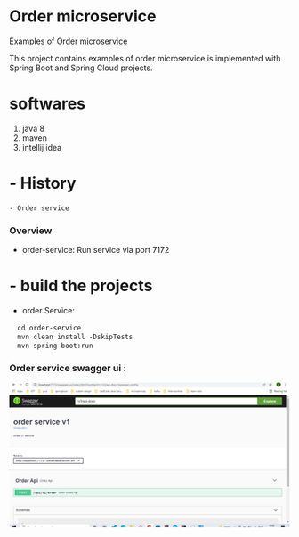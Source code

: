 # Order microservice

Examples of Order microservice

This project contains examples of order microservice is implemented with Spring Boot and Spring Cloud projects. 

# softwares
   1. java 8
   2. maven
   3. intellij idea
   
  # - History
 ```
 - Order service
 
 ```

### Overview

- order-service: Run service via port 7172

 # - build the projects

 - order Service: 
 ```
   cd order-service
   mvn clean install -DskipTests
   mvn spring-boot:run
 ```


### Order service swagger ui :

![This is an image](https://github.com/Apallapu/microservice-workshop/blob/master/week-1/lab-7/images/order-swagger.PNG)



 
 
 

